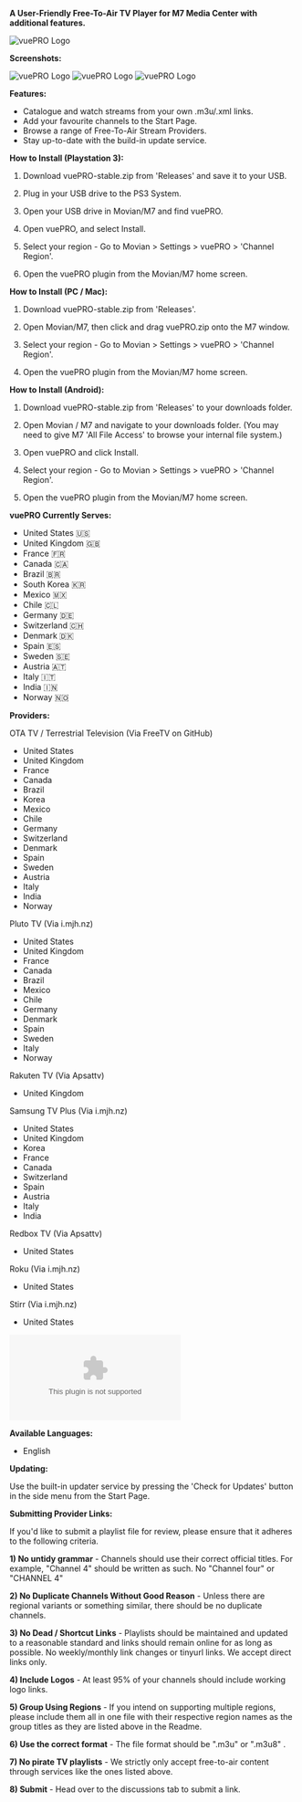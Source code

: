 **A User-Friendly Free-To-Air TV Player for M7 Media Center with additional features.**


![vuePRO Logo](/logo.png)

**Screenshots:**

![vuePRO Logo](/Screenshots/1.png)
![vuePRO Logo](/Screenshots/2.png)
![vuePRO Logo](/Screenshots/3.png)


**Features:**
* Catalogue and watch streams from your own .m3u/.xml links.
* Add your favourite channels to the Start Page.
* Browse a range of Free-To-Air Stream Providers.
* Stay up-to-date with the build-in update service.


**How to Install (Playstation 3):**
1) Download vuePRO-stable.zip from 'Releases' and save it to your USB.

2) Plug in your USB drive to the PS3 System.

3) Open your USB drive in Movian/M7 and find vuePRO.

4) Open vuePRO, and select Install.

5) Select your region - Go to Movian > Settings > vuePRO > 'Channel Region'.

6) Open the vuePRO plugin from the Movian/M7 home screen.


**How to Install (PC / Mac):**
1) Download vuePRO-stable.zip from 'Releases'.

2) Open Movian/M7, then click and drag vuePRO.zip onto the M7 window.

5) Select your region - Go to Movian > Settings > vuePRO > 'Channel Region'.

6) Open the vuePRO plugin from the Movian/M7 home screen.


**How to Install (Android):**
1) Download vuePRO-stable.zip from 'Releases' to your downloads folder.

2) Open Movian / M7 and navigate to your downloads folder.
(You may need to give M7 'All File Access' to browse your internal file system.)

3) Open vuePRO and click Install.

4) Select your region - Go to Movian > Settings > vuePRO > 'Channel Region'.

5) Open the vuePRO plugin from the Movian/M7 home screen.



**vuePRO Currently Serves:**
* United States 🇺🇸
* United Kingdom 🇬🇧
* France 🇫🇷
* Canada 🇨🇦
* Brazil 🇧🇷
* South Korea 🇰🇷
* Mexico 🇲🇽
* Chile 🇨🇱
* Germany 🇩🇪
* Switzerland 🇨🇭
* Denmark 🇩🇰
* Spain 🇪🇸
* Sweden 🇸🇪
* Austria 🇦🇹
* Italy 🇮🇹
* India 🇮🇳
* Norway 🇳🇴


**Providers:**

OTA TV / Terrestrial Television (Via FreeTV on GitHub)
* United States
* United Kingdom
* France
* Canada
* Brazil
* Korea
* Mexico
* Chile
* Germany
* Switzerland
* Denmark
* Spain
* Sweden
* Austria
* Italy
* India
* Norway

Pluto TV (Via i.mjh.nz)
* United States
* United Kingdom
* France
* Canada
* Brazil
* Mexico
* Chile
* Germany
* Denmark
* Spain
* Sweden
* Italy
* Norway

Rakuten TV (Via Apsattv)
* United Kingdom

Samsung TV Plus (Via i.mjh.nz)
* United States
* United Kingdom
* Korea
* France
* Canada
* Switzerland
* Spain
* Austria
* Italy
* India

Redbox TV (Via Apsattv)
* United States

Roku (Via i.mjh.nz)
* United States

Stirr (Via i.mjh.nz)
* United States

 ![Pre-Release Download (May Contain Bugs)](/unstable.zip?raw=true)

**Available Languages:**

* English


**Updating:**

Use the built-in updater service by pressing the 'Check for Updates' button in the side menu from the Start Page. 


**Submitting Provider Links:**

If you'd like to submit a playlist file for review, please ensure that it adheres to the following criteria.

**1) No untidy grammar** - Channels should use their correct official titles. For example, "Channel 4" should be written as such. No "Channel four" or "CHANNEL 4"

**2) No Duplicate Channels Without Good Reason** - Unless there are regional variants or something similar, there should be no duplicate channels.

**3) No Dead / Shortcut Links** - Playlists should be maintained and updated to a reasonable standard and links should remain online for as long as possible. No weekly/monthly link changes or tinyurl links. We accept direct links only. 

**4) Include Logos** - At least 95% of your channels should include working logo links.

**5) Group Using Regions** - If you intend on supporting multiple regions, please include them all in one file with their respective region names as the group titles as they are listed above in the Readme.

**6) Use the correct format** - The file format should be ".m3u" or ".m3u8" .

**7) No pirate TV playlists** - We strictly only accept free-to-air content through services like the ones listed above.

**8) Submit** - Head over to the discussions tab to submit a link.